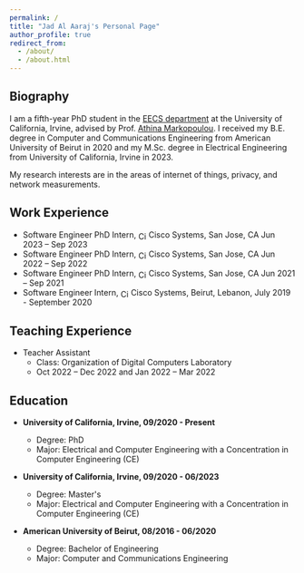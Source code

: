 ```yaml
---
permalink: /
title: "Jad Al Aaraj's Personal Page"
author_profile: true
redirect_from: 
  - /about/
  - /about.html
---
```


Biography
------
I am a fifth-year PhD student in the [EECS department](https://engineering.uci.edu/dept/eecs) at the University of California, Irvine, advised by Prof. [Athina Markopoulou](https://athinagroup.eng.uci.edu/athina/). I received my B.E. degree in Computer and Communications Engineering from American University of Beirut in 2020 and my M.Sc. degree in Electrical Engineering from University of California, Irvine in 2023.

My research interests are in the areas of internet of things, privacy, and network measurements. 

Work Experience
------
* Software Engineer PhD Intern, <img src="//logotyp.us/file/cisco.svg" alt="Cisco" style="width: 1em; vertical-align: middle;"/> Cisco Systems, San Jose, CA Jun 2023 – Sep 2023
* Software Engineer PhD Intern, <img src="//logotyp.us/file/cisco.svg" alt="Cisco" style="width: 1em; vertical-align: middle;"/> Cisco Systems, San Jose, CA Jun 2022 – Sep 2022
* Software Engineer PhD Intern, <img src="//logotyp.us/file/cisco.svg" alt="Cisco" style="width: 1em; vertical-align: middle;"/> Cisco Systems, San Jose, CA Jun 2021 – Sep 2021
* Software Engineer Intern, <img src="//logotyp.us/file/cisco.svg" alt="Cisco" style="width: 1em; vertical-align: middle;"/> Cisco Systems, Beirut, Lebanon, July 2019 - September 2020

Teaching Experience
------
* Teacher Assistant
  * Class: Organization of Digital Computers Laboratory
  * Oct 2022 – Dec 2022 and Jan 2022 – Mar 2022

Education
------

* **University of California, Irvine, 09/2020 - Present**
  * Degree: PhD
  * Major: Electrical and Computer Engineering with a Concentration in Computer Engineering (CE)
  <!-- * GPA: 4.0/4.0 -->

* **University of California, Irvine, 09/2020 - 06/2023**
  * Degree: Master's
  * Major: Electrical and Computer Engineering with a Concentration in Computer Engineering (CE)
  <!-- * GPA: 3.71/4.0 -->

* **American University of Beirut, 08/2016 - 06/2020**
  * Degree: Bachelor of Engineering
  * Major: Computer and Communications Engineering
  <!-- * GPA: 93/100 -->